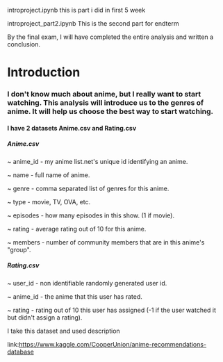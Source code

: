 introproject.ipynb this is part i did in first 5 week 

introproject_part2.ipynb This is the second part for endterm

By the final exam, I will have completed the entire analysis and written a conclusion. 

# Introduction
### I don't know much about anime, but I really want to start watching. This analysis will introduce us to the genres of anime. It will help us choose the best way to start watching. 
#### I have 2 datasets Anime.csv and Rating.csv
##### Anime.csv

~ anime_id - my anime list.net's unique id identifying an anime.

~ name - full name of anime.

~ genre - comma separated list of genres for this anime.

~ type - movie, TV, OVA, etc.

~ episodes - how many episodes in this show. (1 if movie).

~ rating - average rating out of 10 for this anime.

~ members - number of community members that are in this anime's
"group".

##### Rating.csv

~ user_id - non identifiable randomly generated user id.

~ anime_id - the anime that this user has rated.

~ rating - rating out of 10 this user has assigned (-1 if the user watched it but didn't assign a rating).

I take this dataset and used description 

link:https://www.kaggle.com/CooperUnion/anime-recommendations-database
